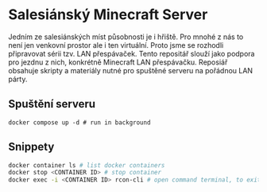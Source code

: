 # Salesiánský Minecraft Server

Jedním ze salesiánských míst působnosti je i hřiště. Pro mnohé z nás to není jen venkovní prostor ale i ten virtuální. Proto jsme se rozhodli připravovat sérii tzv. LAN přespávaček. Tento repositář slouží jako podpora pro jezdnu z nich, konkrétně Minecraft LAN přespávačku. Reposiář obsahuje skripty a materiály nutné pro spuštěné serveru na pořádnou LAN párty.

## Spuštění serveru
```
docker compose up -d # run in background
```

## Snippety
```sh
docker container ls # list docker containers
docker stop <CONTAINER ID> # stop container
docker exec -i <CONTAINER ID> rcon-cli # open command terminal, to exit use CTRL+D
```
